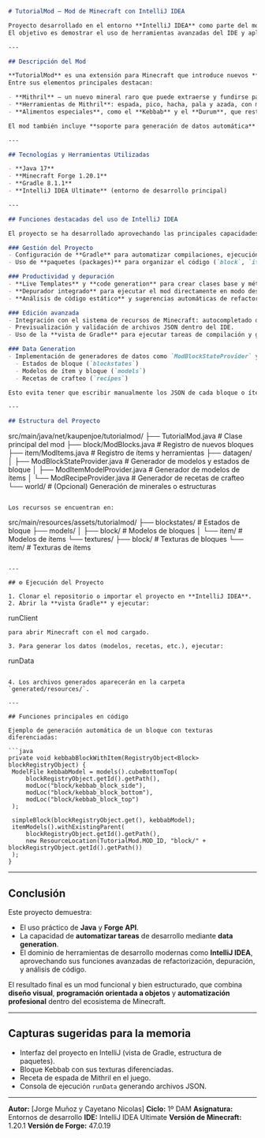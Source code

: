 ```markdown
# TutorialMod — Mod de Minecraft con IntelliJ IDEA

Proyecto desarrollado en el entorno **IntelliJ IDEA** como parte del módulo de **Desarrollo de Aplicaciones Multiplataforma (DAM)**.  
El objetivo es demostrar el uso de herramientas avanzadas del IDE y aplicar conceptos de **programación orientada a objetos, gestión de dependencias y generación automática de recursos** dentro de un entorno práctico: **modding en Minecraft con Forge**.

---

## Descripción del Mod

**TutorialMod** es una extensión para Minecraft que introduce nuevos **minerales, herramientas y bloques** inspirados en un mundo de fantasía y metalurgia avanzada.  
Entre sus elementos principales destacan:

- **Mithril** — un nuevo mineral raro que puede extraerse y fundirse para obtener lingotes.
- **Herramientas de Mithril**: espada, pico, hacha, pala y azada, con mayor durabilidad y velocidad que las de hierro.
- **Alimentos especiales**, como el **Kebbab** y el **Durum**, que restauran la salud del jugador.

El mod también incluye **soporte para generación de datos automática** (data generation), lo que permite crear automáticamente modelos, texturas y recetas a partir del código Java.

---

## Tecnologías y Herramientas Utilizadas

- **Java 17**  
- **Minecraft Forge 1.20.1**  
- **Gradle 8.1.1**  
- **IntelliJ IDEA Ultimate** (entorno de desarrollo principal)

---

## Funciones destacadas del uso de IntelliJ IDEA

El proyecto se ha desarrollado aprovechando las principales capacidades del IDE:

### Gestión del Proyecto
- Configuración de **Gradle** para automatizar compilaciones, ejecución del cliente y tareas de generación (`runData`, `runClient`).
- Uso de **paquetes (packages)** para organizar el código (`block`, `item`, `datagen`, etc.).

### Productividad y depuración
- **Live Templates** y **code generation** para crear clases base y métodos rápidamente.  
- **Depurador integrado** para ejecutar el mod directamente en modo desarrollador.  
- **Análisis de código estático** y sugerencias automáticas de refactorización.

### Edición avanzada
- Integración con el sistema de recursos de Minecraft: autocompletado de rutas de texturas y modelos.  
- Previsualización y validación de archivos JSON dentro del IDE.  
- Uso de la **vista de Gradle** para ejecutar tareas de compilación y generación sin usar la terminal.

### Data Generation
- Implementación de generadores de datos como `ModBlockStateProvider` y `ModItemModelProvider`, que crean automáticamente:
  - Estados de bloque (`blockstates`)
  - Modelos de ítem y bloque (`models`)
  - Recetas de crafteo (`recipes`)

Esto evita tener que escribir manualmente los JSON de cada bloque o ítem.

---

## Estructura del Proyecto

```

src/main/java/net/kaupenjoe/tutorialmod/
├── TutorialMod.java                  # Clase principal del mod
├── block/ModBlocks.java              # Registro de nuevos bloques
├── item/ModItems.java                # Registro de ítems y herramientas
├── datagen/
│   ├── ModBlockStateProvider.java    # Generador de modelos y estados de bloque
│   ├── ModItemModelProvider.java     # Generador de modelos de ítems
│   └── ModRecipeProvider.java        # Generador de recetas de crafteo
└── world/                           # (Opcional) Generación de minerales o estructuras

```

Los recursos se encuentran en:

```

src/main/resources/assets/tutorialmod/
├── blockstates/                      # Estados de bloque
├── models/
│   ├── block/                        # Modelos de bloques
│   └── item/                         # Modelos de ítems
└── textures/
├── block/                        # Texturas de bloques
└── item/                         # Texturas de ítems

```

---

## ⚙️ Ejecución del Proyecto

1. Clonar el repositorio o importar el proyecto en **IntelliJ IDEA**.  
2. Abrir la **vista Gradle** y ejecutar:
```

runClient

```
para abrir Minecraft con el mod cargado.

3. Para generar los datos (modelos, recetas, etc.), ejecutar:
```

runData

````

4. Los archivos generados aparecerán en la carpeta `generated/resources/`.

---

## Funciones principales en código

Ejemplo de generación automática de un bloque con texturas diferenciadas:

```java
private void kebbabBlockWithItem(RegistryObject<Block> blockRegistryObject) {
 ModelFile kebbabModel = models().cubeBottomTop(
     blockRegistryObject.getId().getPath(),
     modLoc("block/kebbab_block_side"),
     modLoc("block/kebbab_block_bottom"),
     modLoc("block/kebbab_block_top")
 );

 simpleBlock(blockRegistryObject.get(), kebbabModel);
 itemModels().withExistingParent(
     blockRegistryObject.getId().getPath(),
     new ResourceLocation(TutorialMod.MOD_ID, "block/" + blockRegistryObject.getId().getPath())
 );
}
````

---

## Conclusión

Este proyecto demuestra:

* El uso práctico de **Java** y **Forge API**.
* La capacidad de **automatizar tareas** de desarrollo mediante **data generation**.
* El dominio de herramientas de desarrollo modernas como **IntelliJ IDEA**, aprovechando sus funciones avanzadas de refactorización, depuración, y análisis de código.

El resultado final es un mod funcional y bien estructurado, que combina **diseño visual**, **programación orientada a objetos** y **automatización profesional** dentro del ecosistema de Minecraft.

---

## Capturas sugeridas para la memoria

* Interfaz del proyecto en IntelliJ (vista de Gradle, estructura de paquetes).
* Bloque Kebbab con sus texturas diferenciadas.
* Receta de espada de Mithril en el juego.
* Consola de ejecución `runData` generando archivos JSON.

---

**Autor:** [Jorge Muñoz y Cayetano Nicolas]
**Ciclo:** 1º DAM
**Asignatura:** Entornos de desarrollo
**IDE:** IntelliJ IDEA Ultimate
**Versión de Minecraft:** 1.20.1
**Versión de Forge:** 47.0.19
```
